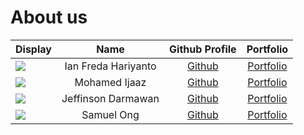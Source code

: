 # About us

Display |        Name         |                 Github Profile                 | Portfolio 
--------|:-------------------:|:----------------------------------------------:|:---------:
![](https://via.placeholder.com/100.png?text=Photo) | Ian Freda Hariyanto |       [Github](https://github.com/IanFH)       | [Portfolio](docs/team/IanFH.md)
![](https://via.placeholder.com/100.png?text=Photo) |    Mohamed Ijaaz    |      [Github](https://github.com/Ijaaz01)      | [Portfolio](docs/team/Ijaaz01.md)
![](https://via.placeholder.com/100.png?text=Photo) | Jeffinson Darmawan  | [Github](https://github.com/JeffinsonDarmawan) | [Portfolio](docs/team/JeffinsonDarmawan.md)
![](https://via.placeholder.com/100.png?text=Photo) |     Samuel Ong      |     [Github](https://github.com/samuelory)     | [Portfolio](docs/team/samuelory.md)

